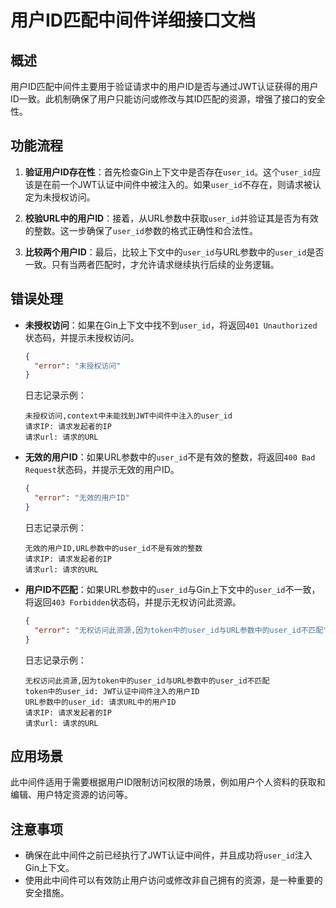 # 用户ID匹配中间件详细接口文档

## 概述

用户ID匹配中间件主要用于验证请求中的用户ID是否与通过JWT认证获得的用户ID一致。此机制确保了用户只能访问或修改与其ID匹配的资源，增强了接口的安全性。

## 功能流程

1. **验证用户ID存在性**：首先检查Gin上下文中是否存在`user_id`。这个`user_id`应该是在前一个JWT认证中间件中被注入的。如果`user_id`不存在，则请求被认定为未授权访问。

2. **校验URL中的用户ID**：接着，从URL参数中获取`user_id`并验证其是否为有效的整数。这一步确保了`user_id`参数的格式正确性和合法性。

3. **比较两个用户ID**：最后，比较上下文中的`user_id`与URL参数中的`user_id`是否一致。只有当两者匹配时，才允许请求继续执行后续的业务逻辑。

## 错误处理

- **未授权访问**：如果在Gin上下文中找不到`user_id`，将返回`401 Unauthorized`状态码，并提示未授权访问。

  ```json
  {
    "error": "未授权访问"
  }
  ```

  日志记录示例：

  ```
  未授权访问,context中未能找到JWT中间件中注入的user_id
  请求IP: 请求发起者的IP
  请求url: 请求的URL
  ```

- **无效的用户ID**：如果URL参数中的`user_id`不是有效的整数，将返回`400 Bad Request`状态码，并提示无效的用户ID。

  ```json
  {
    "error": "无效的用户ID"
  }
  ```

  日志记录示例：

  ```
  无效的用户ID,URL参数中的user_id不是有效的整数
  请求IP: 请求发起者的IP
  请求url: 请求的URL
  ```

- **用户ID不匹配**：如果URL参数中的`user_id`与Gin上下文中的`user_id`不一致，将返回`403 Forbidden`状态码，并提示无权访问此资源。

  ```json
  {
    "error": "无权访问此资源,因为token中的user_id与URL参数中的user_id不匹配"
  }
  ```

  日志记录示例：

  ```
  无权访问此资源,因为token中的user_id与URL参数中的user_id不匹配
  token中的user_id: JWT认证中间件注入的用户ID
  URL参数中的user_id: 请求URL中的用户ID
  请求IP: 请求发起者的IP
  请求url: 请求的URL
  ```

## 应用场景

此中间件适用于需要根据用户ID限制访问权限的场景，例如用户个人资料的获取和编辑、用户特定资源的访问等。

## 注意事项

- 确保在此中间件之前已经执行了JWT认证中间件，并且成功将`user_id`注入Gin上下文。
- 使用此中间件可以有效防止用户访问或修改非自己拥有的资源，是一种重要的安全措施。